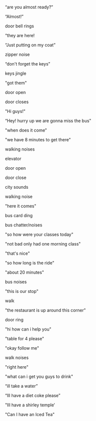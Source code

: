 “are you almost ready?”

“Almost!”

door bell rings

“they are here!

“Just putting on my coat”

zipper noise

“don't forget the keys”

keys jingle

"got them"

door open

door closes

"Hi guys!"

“Hey! hurry up we are gonna miss the bus"

"when does it come"

"we have 8 minutes to get there"

walking noises

elevator

door open

door close

city sounds

walking noise

"here it comes"

bus card ding

bus chatter/noises

"so how were your classes today"

"not bad only had one morning class"

"that's nice"

"so how long is the ride"

"about 20 minutes"

bus noises

"this is our stop"

walk

"the restaurant is up around this corner"

door ring

"hi how can i help you"

"table for 4 please"

"okay follow me"

walk noises

"right here"

"what can i get you guys to drink"

“ill take a water”

“Ill have a diet coke please”

"Ill have a shirley temple' 

"Can I have an Iced Tea" 
